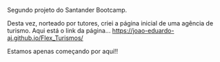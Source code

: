 Segundo projeto do Santander Bootcamp.

Desta vez, norteado por tutores, criei a página inicial de uma agência de turismo.
Aqui está o link da página...
 https://joao-eduardo-aj.github.io/Flex_Turismos/
 
Estamos apenas começando por aqui!!
